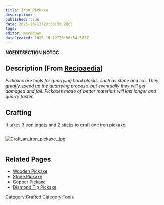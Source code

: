 ```yaml
---
title: Iron_Pickaxe
description: 
published: true
date: 2025-10-12T23:56:58.286Z
tags: 
editor: markdown
dateCreated: 2025-10-12T23:56:54.385Z
---
```


__NOEDITSECTION__ __NOTOC__

## Description (From [Recipaedia](Recipaedia "wikilink"))

*Pickaxes are tools for quarrying hard blocks, such as stone and ice.
They greatly speed up the quarrying process, but eventually they will
get damaged and fail. Pickaxes made of better materials will last longer
and quarry faster.*

## Crafting

It takes 3 [iron ingots](Iron_Ingot "wikilink") and 2
[sticks](Stick "wikilink") to craft one iron pickaxe.

<div style="overflow: hidden">

![Craft_an_iron_pickaxe_.jpg](Craft_an_iron_pickaxe_.jpg
"Craft_an_iron_pickaxe_.jpg")

</div>

## Related Pages

  - [Wooden Pickaxe](Wooden_Pickaxe "wikilink")
  - [Stone Pickaxe](Stone_Pickaxe "wikilink")
  - [Copper Pickaxe](Copper_Pickaxe "wikilink")
  - [Diamond Tip Pickaxe](Diamond_Tip_Pickaxe "wikilink")

[Category:Crafted](Category:Crafted "wikilink")
[Category:Tools](Category:Tools "wikilink")